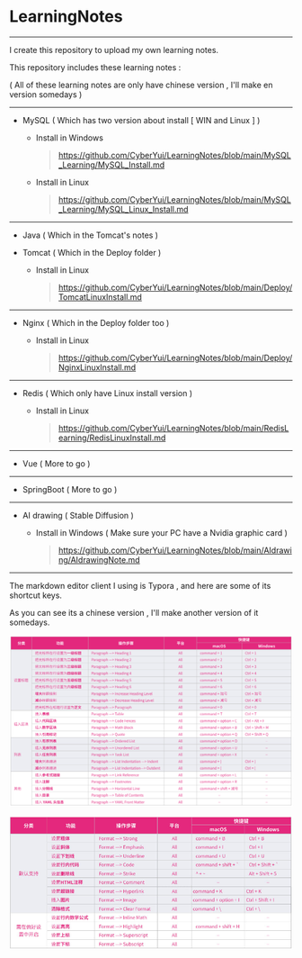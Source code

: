# LearningNotes
-----------------

I create this repository to upload my own learning notes.

This repository includes these learning notes :

( All of these learning notes are only have chinese version , I'll make en version somedays )

-----------------------------

* MySQL ( Which has two version about install [ WIN and Linux ] )

  * Install in Windows

    > https://github.com/CyberYui/LearningNotes/blob/main/MySQL_Learning/MySQL_Install.md

  * Install in Linux

    > https://github.com/CyberYui/LearningNotes/blob/main/MySQL_Learning/MySQL_Linux_Install.md

-----------------------------

* Java ( Which in the Tomcat's notes )

* Tomcat ( Which in the Deploy folder )

  * Install in Linux

    > https://github.com/CyberYui/LearningNotes/blob/main/Deploy/TomcatLinuxInstall.md

-----------------------------

* Nginx ( Which in the Deploy folder too )

  * Install in Linux

    > https://github.com/CyberYui/LearningNotes/blob/main/Deploy/NginxLinuxInstall.md

----------------------------

* Redis ( Which only have Linux install version )

  * Install in Linux

    > https://github.com/CyberYui/LearningNotes/blob/main/RedisLearning/RedisLinuxInstall.md

-----------------------------

* Vue ( More to go )

-----------------------------

* SpringBoot ( More to go )

--------------------

- AI drawing ( Stable Diffusion )

  - Install in Windows ( Make sure your PC have a Nvidia graphic card )

    > https://github.com/CyberYui/LearningNotes/blob/main/AIdrawing/AIdrawingNote.md

------------------

The markdown editor client I using is Typora , and here are some of its shortcut keys. 

As you can see its a chinese version , I'll make another version of it somedays.

![typora1](typora1.png)

![typora2](typora2.jpg)

